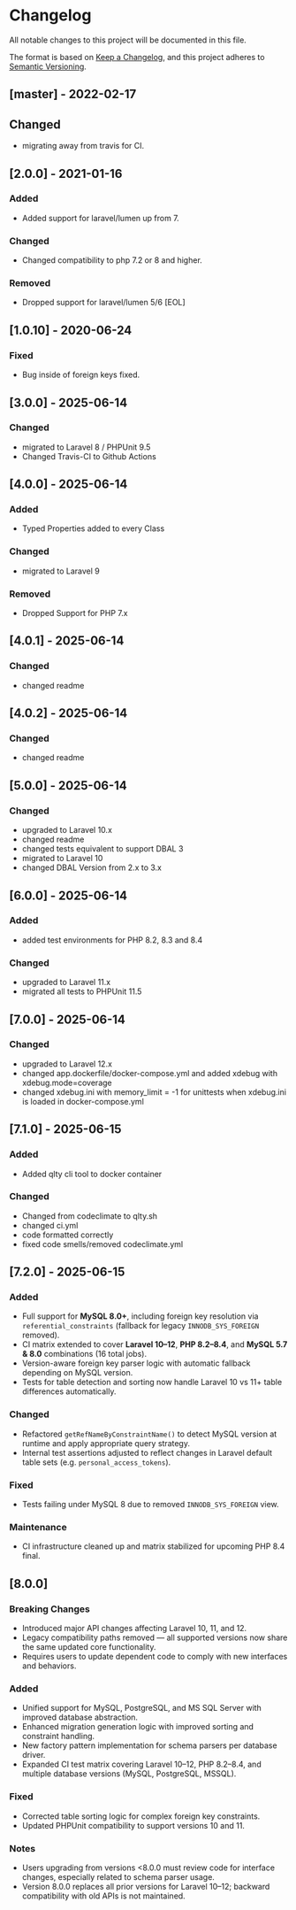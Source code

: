 # Changelog

All notable changes to this project will be documented in this file.

The format is based on [Keep a Changelog](https://keepachangelog.com/en/1.0.0/), and this project adheres
to [Semantic Versioning](https://semver.org/spec/v2.0.0.html).

## [master] - 2022-02-17

## Changed

- migrating away from travis for CI.

## [2.0.0] - 2021-01-16

### Added

- Added support for laravel/lumen up from 7.

### Changed

- Changed compatibility to php 7.2 or 8 and higher.

### Removed

- Dropped support for laravel/lumen 5/6 [EOL]

## [1.0.10] - 2020-06-24

### Fixed

- Bug inside of foreign keys fixed.

## [3.0.0] - 2025-06-14

### Changed

- migrated to Laravel 8 / PHPUnit 9.5
- Changed Travis-CI to Github Actions

## [4.0.0] - 2025-06-14

### Added

- Typed Properties added to every Class

### Changed

- migrated to Laravel 9

### Removed

- Dropped Support for PHP 7.x

## [4.0.1] - 2025-06-14

### Changed

- changed readme

## [4.0.2] - 2025-06-14

### Changed

- changed readme

## [5.0.0] - 2025-06-14

### Changed

- upgraded to Laravel 10.x
- changed readme
- changed tests equivalent to support DBAL 3
- migrated to Laravel 10
- changed DBAL Version from 2.x to 3.x

## [6.0.0] - 2025-06-14

### Added

- added test environments for PHP 8.2, 8.3 and 8.4

### Changed

- upgraded to Laravel 11.x
- migrated all tests to PHPUnit 11.5

## [7.0.0] - 2025-06-14

### Changed

- upgraded to Laravel 12.x
- changed app.dockerfile/docker-compose.yml and added xdebug with xdebug.mode=coverage
- changed xdebug.ini with memory_limit = -1 for unittests when xdebug.ini is loaded in docker-compose.yml

## [7.1.0] - 2025-06-15

### Added

- Added qlty cli tool to docker container

### Changed

- Changed from codeclimate to qlty.sh
- changed ci.yml
- code formatted correctly
- fixed code smells/removed codeclimate.yml

## [7.2.0] - 2025-06-15

### Added

- Full support for **MySQL 8.0+**, including foreign key resolution via `referential_constraints` (fallback for legacy
  `INNODB_SYS_FOREIGN` removed).
- CI matrix extended to cover **Laravel 10–12**, **PHP 8.2–8.4**, and **MySQL 5.7 & 8.0** combinations (16 total jobs).
- Version-aware foreign key parser logic with automatic fallback depending on MySQL version.
- Tests for table detection and sorting now handle Laravel 10 vs 11+ table differences automatically.

### Changed

- Refactored `getRefNameByConstraintName()` to detect MySQL version at runtime and apply appropriate query strategy.
- Internal test assertions adjusted to reflect changes in Laravel default table sets (e.g. `personal_access_tokens`).

### Fixed

- Tests failing under MySQL 8 due to removed `INNODB_SYS_FOREIGN` view.

### Maintenance

- CI infrastructure cleaned up and matrix stabilized for upcoming PHP 8.4 final.

## [8.0.0]

### Breaking Changes

- Introduced major API changes affecting Laravel 10, 11, and 12.
- Legacy compatibility paths removed — all supported versions now share the same updated core functionality.
- Requires users to update dependent code to comply with new interfaces and behaviors.

### Added

- Unified support for MySQL, PostgreSQL, and MS SQL Server with improved database abstraction.
- Enhanced migration generation logic with improved sorting and constraint handling.
- New factory pattern implementation for schema parsers per database driver.
- Expanded CI test matrix covering Laravel 10–12, PHP 8.2–8.4, and multiple database versions (MySQL, PostgreSQL,
  MSSQL).

### Fixed

- Corrected table sorting logic for complex foreign key constraints.
- Updated PHPUnit compatibility to support versions 10 and 11.

### Notes

- Users upgrading from versions <8.0.0 must review code for interface changes, especially related to schema parser
  usage.
- Version 8.0.0 replaces all prior versions for Laravel 10–12; backward compatibility with old APIs is not maintained.

